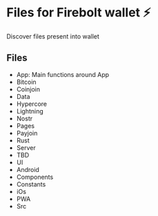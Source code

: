 # Files for Firebolt wallet ⚡

Discover files present into wallet

## Files

- App: Main functions around App
- Bitcoin
- Coinjoin
- Data
- Hypercore
- Lightning
- Nostr
- Pages
- Payjoin
- Rust
- Server
- TBD
- UI
- Android
- Components
- Constants
- iOs
- PWA
- Src
